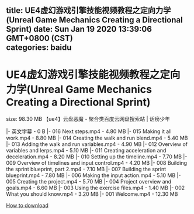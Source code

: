 
title: UE4虚幻游戏引擎技能视频教程之定向力学(Unreal Game Mechanics Creating a Directional Sprint)
date: Sun Jan 19 2020 13:39:06 GMT+0800 (CST)    
categories: baidu
---

# UE4虚幻游戏引擎技能视频教程之定向力学(Unreal Game Mechanics Creating a Directional Sprint)
size: 98.30 MB
 【ue4】云盘恶魔 - 聚合类百度云网盘搜索站 | 话痨少年
 
|- 英文字幕 - 0 B
|- 016 Next steps.mp4 - 4.80 MB
|- 015 Making it all work.mp4 - 8.80 MB
|- 014 Creating the walk and run blend.mp4 - 5.40 MB
|- 013 Adding the walk and run variables.mp4 - 4.90 MB
|- 012 Overview of variables and lerps.mp4 - 5.10 MB
|- 011 Creating acceleration and deceleration.mp4 - 8.20 MB
|- 010 Setting up the timeline.mp4 - 7.70 MB
|- 009 Overview of timelines and input control.mp4 - 4.20 MB
|- 008 Building the sprint blueprint, part 2.mp4 - 7.10 MB
|- 007 Building the sprint blueprint.mp4 - 7.80 MB
|- 006 Making the input action.mp4 - 5.10 MB
|- 005 Creating the project.mp4 - 5.70 MB
|- 004 Project overview and goals.mp4 - 6.60 MB
|- 003 Using the exercise files.mp4 - 1.40 MB
|- 002 What you should know.mp4 - 3.20 MB
|- 001 Welcome.mp4 - 12.30 MB

[How to download](https://bpcam.bemobtrk.com/go/2ceec3aa-1ca2-46d6-b9ff-aaa5c184517c?jno=501)